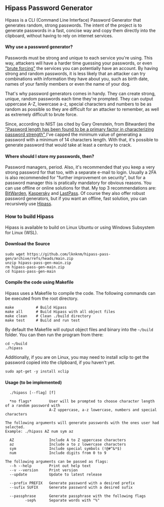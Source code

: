 ## Hipass Password Generator

Hipass is a CLI (Command Line Interface) Password Generator that generates random, strong passwords. 
The intent of the project is to generate passwords in a fast, concise way and copy them directly into the clipboard, without having 
to rely on internet services.

#### Why use a password generator?
Passwords must be strong and unique to each service you're using. This way, attackers will have a harder time guessing your passwords, or even 
<a href="https://www.fortinet.com/resources/cyberglossary/brute-force-attack">"brute forcing"</a> 
the services you can potentially have an account. By having strong and random passwords, it is less likely that an attacker can try combinations with information
they have about you, such as birth date, names of your family members or even the name of your dog. 

That's why password generators comes in handy. They can create strong, unique, random passwords each time they're prompted. 
They can output uppercase A-Z, lowercase a-z, special characters and numbers to be as random as possible so they are difficult for an attacker to remember,
as well as extremely difficult to brute force.

Since, according to NIST (as cited by Gary Orenstein, from Bitwarden) the 
<a href="https://bitwarden.com/blog/how-long-should-my-password-be/">
"Password length has been found to be a primary factor in characterizing password strength"
</a>
I've capped the minimum value of generating a password with a minimum of 14 characters length. 
With that, it's possible to generate password that would take at least a century to crack. 

#### Where should I store my passwords, then?
Password managers, period. Also, it's recommended that you keep a very strong password for that too, with a separate e-mail to login.
Usually a 2FA is also recommended for "further improvement on security", but for a password manager this is pratically mandatory for obvious reasons. 
You can use offline or online solutions for that. My top 3 recommendations are: 
<a href="https://bitwarden.com/">BitWarden</a>, <a href="https://usa.kaspersky.com/about/company">Kaspersky</a> and <a href="https://www.lastpass.com/pt">LastPass</a>. 
Of course they also offer robust password generators, but if you want an offline, fast solution, you can recursively use 
<a href="https://github.com/lknknm/hipass-pass-gen">Hipass</a>.

### How to build Hipass
Hipass is available to build on Linux Ubuntu or using Windows Subsystem for Linux (WSL).
#### Download the Source
```
sudo wget https://github.com/lknknm/hipass-pass-gen/archive/refs/heads/main.zip
unzip hipass-pass-gen-main.zip
rm hipass-pass-gen-main.zip
cd hipass-pass-gen-main
```
#### Compile the code using Makefile
Hipass uses a Makefile to compile the code. The following commands can be executed from the root directory.
```
make          # Build Hipass
make all      # Build Hipass with all object files
make clean    # Clean ./build directory
make test     # Build and run test
```
By default the Makefile will output object files and binary into the `~/build` folder. You can then run the program from there:
```
cd ~/build
./hipass
```
Additionally, if you are on Linux, you may need to install xclip to get the password copied into the clipboard, if you haven't yet.
```
sudo apt-get -y install xclip
```

#### Usage (to be implemented)
```
  ./hipass [--flag] [f]
```

```
  *no flags*        User will be prompted to choose character length of a random password with 
                    A-Z uppercase, a-z lowercase, numbers and special characters

The following arguments will generate passwords with the ones user had selected.
Example: ./hipass AZ num sym az

  AZ                Include A to Z uppercase characters
  az                Include a to z lowercase characters
  sym               Include special symbols (!@#^&*$)
  num               Include digits from 0 to 9

The following arguments can be passed as flags:  
  --h --help        Print out help text
  --v --version     Print version
  --update          Update to latest release
       
  --prefix PREFIX   Generate password with a desired prefix
  --sufix SUFIX     Generate password with a desired sufix
       
  --passphrase      Generate passphrase with the following flags
         -sep%      Separate words with "%"
```